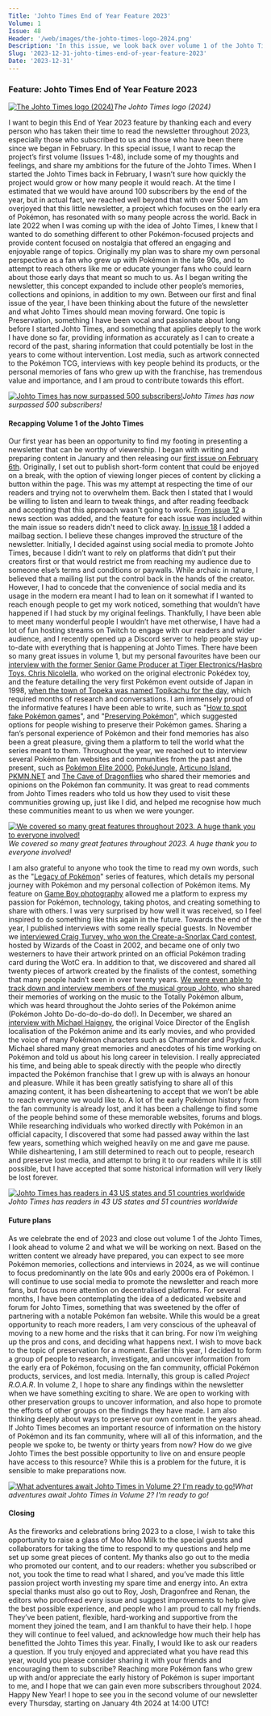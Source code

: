 ```yaml
---
Title: 'Johto Times End of Year Feature 2023'
Volume: 1
Issue: 48
Header: '/web/images/the-johto-times-logo-2024.png'
Description: 'In this issue, we look back over volume 1 of the Johto Times, and recap the first year of the newsletter, and share some thoughts on the future'
Slug: '2023-12-31-johto-times-end-of-year-feature-2023'
Date: '2023-12-31'
---
```

### Feature: Johto Times End of Year Feature 2023

[![The Johto Times logo (2024)](/web/images/the-johto-times-logo-2024.png)](/web/images/the-johto-times-logo-2024.png)*The Johto Times logo (2024)*

I want to begin this End of Year 2023 feature by thanking each and every person who has taken their time to read the newsletter throughout 2023, especially those who subscribed to us and those who have been there since we began in February. In this special issue, I want to recap the project’s first volume (Issues 1-48), include some of my thoughts and feelings, and share my ambitions for the future of the Johto Times.
When I started the Johto Times back in February, I wasn’t sure how quickly the project would grow or how many people it would reach. At the time I estimated that we would have around 100 subscribers by the end of the year, but in actual fact, we reached well beyond that with over 500! I am overjoyed that this little newsletter, a project which focuses on the early era of Pokémon, has resonated with so many people across the world.
Back in late 2022 when I was coming up with the idea of Johto Times, I knew that I wanted to do something different to other Pokémon-focused projects and provide content focused on nostalgia that offered an engaging and enjoyable range of topics. Originally my plan was to share my own personal perspective as a fan who grew up with Pokémon in the late 90s, and to attempt to reach others like me or educate younger fans who could learn about those early days that meant so much to us. As I began writing the newsletter, this concept expanded to include other people’s memories, collections and opinions, in addition to my own.
Between our first and final issue of the year, I have been thinking about the future of the newsletter and what Johto Times should mean moving forward. One topic is Preservation, something I have been vocal and passionate about long before I started Johto Times, and something that applies deeply to the work I have done so far, providing information as accurately as I can to create a record of the past, sharing information that could potentially be lost in the years to come without intervention. Lost media, such as artwork connected to the Pokémon TCG, interviews with key people behind its products, or the personal memories of fans who grew up with the franchise, has tremendous value and importance, and I am proud to contribute towards this effort.

[![Johto Times has now surpassed 500 subscribers!](/web/images/johto-times-has-now-surpassed-500-subscribers.png)](/web/images/johto-times-has-now-surpassed-500-subscribers.png)*Johto Times has now surpassed 500 subscribers!*

#### Recapping Volume 1 of the Johto Times
Our first year has been an opportunity to find my footing in presenting a newsletter that can be worthy of viewership. I began with writing and preparing content in January and then releasing our [first issue on February 6th](https://johto.substack.com/p/welcome-to-the-johto-times). Originally, I set out to publish short-form content that could be enjoyed on a break, with the option of viewing longer pieces of content by clicking a button within the page. This was my attempt at respecting the time of our readers and trying not to overwhelm them. Back then I stated that I would be willing to listen and learn to tweak things, and after reading feedback and accepting that this approach wasn't going to work. [From issue 12](https://johto.substack.com/p/vol1-12) a news section was added, and the feature for each issue was included within the main issue so readers didn't need to click away. [In issue 18](https://johto.substack.com/p/vol1-18) I added a mailbag section. I believe these changes improved the structure of the newsletter.
Initially, I decided against using social media to promote Johto Times, because I didn’t want to rely on platforms that didn’t put their creators first or that would restrict me from reaching my audience due to someone else’s terms and conditions or paywalls. While archaic in nature, I believed that a mailing list put the control back in the hands of the creator. However, I had to concede that the convenience of social media and its usage in the modern era meant I had to lean on it somewhat if I wanted to reach enough people to get my work noticed, something that wouldn’t have happened if I had stuck by my original feelings. Thankfully, I have been able to meet many wonderful people I wouldn’t have met otherwise, I have had a lot of fun hosting streams on Twitch to engage with our readers and wider audience, and I recently opened up a Discord server to help people stay up-to-date with everything that is happening at Johto Times.
There have been so many great issues in volume 1, but my personal favourites have been our [interview with the former Senior Game Producer at Tiger Electronics/Hasbro Toys, Chris Nicolella](https://johto.substack.com/p/interview-with-chris-nicolella), who worked on the original electronic Pokédex toy, and the feature detailing the very first Pokémon event outside of Japan in 1998, [when the town of Topeka was named Topikachu for the day](https://johto.substack.com/p/topikachu-when-pokemon-came-to-america), which required months of research and conversations. I am immensely proud of the informative features I have been able to write, such as "[How to spot fake Pokémon games](https://johto.substack.com/p/how-to-spot-fake-pokemon-games)", and "[Preserving Pokémon](https://johto.substack.com/p/preserving-pokemon)", which suggested options for people wishing to preserve their Pokémon games. Sharing a fan’s personal experience of Pokémon and their fond memories has also been a great pleasure, giving them a platform to tell the world what the series meant to them.
Throughout the year, we reached out to interview several Pokémon fan websites and communities from the past and the present, such as [Pokémon Elite 2000](https://johto.substack.com/p/interview-with-pokemon-elite-2000), [PokéJungle](https://johto.substack.com/p/interview-with-pokejungle), [Articuno Island](https://johto.substack.com/p/interview-with-articuno-island), [PKMN.NET](https://johto.substack.com/p/interview-with-pkmnnet) and [The Cave of Dragonflies](https://johto.substack.com/p/interview-with-the-cave-of-dragonflies) who shared their memories and opinions on the Pokémon fan community. It was great to read comments from Johto Times readers who told us how they used to visit these communities growing up, just like I did, and helped me recognise how much these communities meant to us when we were younger.

[![We covered so many great features throughout 2023. A huge thank you to everyone involved!](/web/images/we-covered-so-many-great-features-throughout-2023-a-huge-thank-you-to-everyone-involved.png)](/web/images/we-covered-so-many-great-features-throughout-2023-a-huge-thank-you-to-everyone-involved.png)*We covered so many great features throughout 2023. A huge thank you to everyone involved!*

I am also grateful to anyone who took the time to read my own words, such as the "[Legacy of Pokémon](https://johto.substack.com/p/the-legacy-of-pokemon-part-1)" series of features, which details my personal journey with Pokémon and my personal collection of Pokémon items. My feature on [Game Boy photography](https://johto.substack.com/p/pokemon-photography-a-game-boy-camera-project) allowed me a platform to express my passion for Pokémon, technology, taking photos, and creating something to share with others. I was very surprised by how well it was received, so I feel inspired to do something like this again in the future.
Towards the end of the year, I published interviews with some really special guests. In November we [interviewed Craig Turvey, who won the Create-a-Snorlax Card contest](https://johto.substack.com/p/interview-with-craig-turvey-snorlax-promo-card), hosted by Wizards of the Coast in 2002, and became one of only two westerners to have their artwork printed on an official Pokémon trading card during the WotC era. In addition to that, we discovered and shared all twenty pieces of artwork created by the finalists of the contest, something that many people hadn’t seen in over twenty years. [We were even able to track down and interview members of the musical group Johto](https://johto.substack.com/p/interview-with-johto-musicial-group), who shared their memories of working on the music to the Totally Pokémon album, which was heard throughout the Johto series of the Pokémon anime (Pokémon Johto Do-do-do-do-do do!).
In December, we shared an [interview with Michael Haigney](https://johto.substack.com/p/interview-with-michael-haigney), the original Voice Director of the English localisation of the Pokémon anime and its early movies, and who provided the voice of many Pokémon characters such as Charmander and Psyduck. Michael shared many great memories and anecdotes of his time working on Pokémon and told us about his long career in television. I really appreciated his time, and being able to speak directly with the people who directly impacted the Pokémon franchise that I grew up with is always an honour and pleasure.
While it has been greatly satisfying to share all of this amazing content, it has been disheartening to accept that we won’t be able to reach everyone we would like to. A lot of the early Pokémon history from the fan community is already lost, and it has been a challenge to find some of the people behind some of these memorable websites, forums and blogs. While researching individuals who worked directly with Pokémon in an official capacity, I discovered that some had passed away within the last few years, something which weighed heavily on me and gave me pause. While disheartening, I am still determined to reach out to people, research and preserve lost media, and attempt to bring it to our readers while it is still possible, but I have accepted that some historical information will very likely be lost forever.

[![Johto Times has readers in 43 US states and 51 countries worldwide](/web/images/johto-times-has-readers-in-43-us-states-and-51-countries-worldwide.png)](/web/images/johto-times-has-readers-in-43-us-states-and-51-countries-worldwide.png)*Johto Times has readers in 43 US states and 51 countries worldwide*

#### Future plans
As we celebrate the end of 2023 and close out volume 1 of the Johto Times, I look ahead to volume 2 and what we will be working on next. Based on the written content we already have prepared, you can expect to see more Pokémon memories, collections and interviews in 2024, as we will continue to focus predominantly on the late 90s and early 2000s era of Pokémon. I will continue to use social media to promote the newsletter and reach more fans, but focus more attention on decentralised platforms.
For several months, I have been contemplating the idea of a dedicated website and forum for Johto Times, something that was sweetened by the offer of partnering with a notable Pokémon fan website. While this would be a great opportunity to reach more readers, I am very conscious of the upheaval of moving to a new home and the risks that it can bring. For now i’m weighing up the pros and cons, and deciding what happens next.
I wish to move back to the topic of preservation for a moment. Earlier this year, I decided to form a group of people to research, investigate, and uncover information from the early era of Pokémon, focusing on the fan community, official Pokémon products, services, and lost media. Internally, this group is called _Project R.O.A.R_. In volume 2, I hope to share any findings within the newsletter when we have something exciting to share. We are open to working with other preservation groups to uncover information, and also hope to promote the efforts of other groups on the findings they have made.
I am also thinking deeply about ways to preserve our own content in the years ahead. If Johto Times becomes an important resource of information on the history of Pokémon and its fan community, where will all of this information, and the people we spoke to, be twenty or thirty years from now? How do we give Johto Times the best possible opportunity to live on and ensure people have access to this resource? While this is a problem for the future, it is sensible to make preparations now.

[![What adventures await Johto Times in Volume 2? I'm ready to go!](/web/images/what-adventures-await-johto-times-in-volume-2-im-ready-to-go.png)](/web/images/what-adventures-await-johto-times-in-volume-2-im-ready-to-go.png)*What adventures await Johto Times in Volume 2? I'm ready to go!*

#### Closing
As the fireworks and celebrations bring 2023 to a close, I wish to take this opportunity to raise a glass of Moo Moo Milk to the special guests and collaborators for taking the time to respond to my questions and help me set up some great pieces of content. My thanks also go out to the media who promoted our content, and to our readers: whether you subscribed or not, you took the time to read what I shared, and you’ve made this little passion project worth investing my spare time and energy into.
An extra special thanks must also go out to Roy, Josh, Dragonfree and Renan, the editors who proofread every issue and suggest improvements to help give the best possible experience, and people who I am proud to call my friends. They’ve been patient, flexible, hard-working and supportive from the moment they joined the team, and I am thankful to have their help. I hope they will continue to feel valued, and acknowledge how much their help has benefitted the Johto Times this year.
Finally, I would like to ask our readers a question. If you truly enjoyed and appreciated what you have read this year, would you please consider sharing it with your friends and encouraging them to subscribe? Reaching more Pokémon fans who grew up with and/or appreciate the early history of Pokémon is super important to me, and I hope that we can gain even more subscribers throughout 2024.
Happy New Year! I hope to see you in the second volume of our newsletter every Thursday, starting on January 4th 2024 at 14:00 UTC!